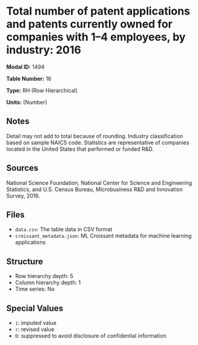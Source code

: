 # Total number of patent applications and patents currently owned for companies with 1&#8211;4 employees, by industry: 2016

**Modal ID:** 1494

**Table Number:** 16

**Type:** RH (Row Hierarchical)

**Units:** (Number)

## Notes

Detail may not add to total because of rounding. Industry classification based on sample NAICS code. Statistics are representative of companies located in the United States that performed or funded R&D.

## Sources

National Science Foundation, National Center for Science and Engineering Statistics, and U.S. Census Bureau, Microbusiness R&D and Innovation Survey, 2016.

## Files

- `data.csv`: The table data in CSV format
- `croissant_metadata.json`: ML Croissant metadata for machine learning applications

## Structure

- Row hierarchy depth: 5
- Column hierarchy depth: 1
- Time series: No

## Special Values

- `i`: imputed value
- `r`: revised value
- `D`: suppressed to avoid disclosure of confidential information
